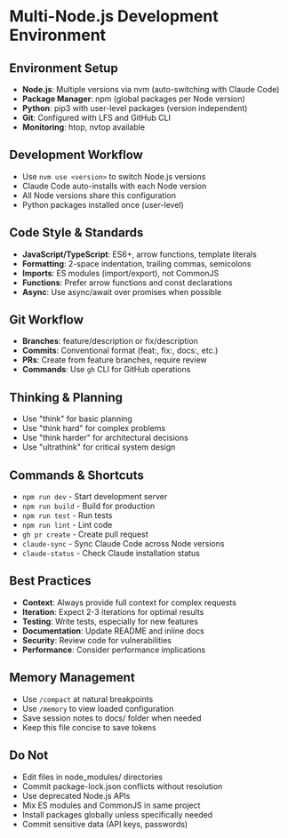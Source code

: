 # Multi-Node.js Development Environment

## Environment Setup
- **Node.js**: Multiple versions via nvm (auto-switching with Claude Code)
- **Package Manager**: npm (global packages per Node version)
- **Python**: pip3 with user-level packages (version independent)
- **Git**: Configured with LFS and GitHub CLI
- **Monitoring**: htop, nvtop available

## Development Workflow
- Use `nvm use <version>` to switch Node.js versions
- Claude Code auto-installs with each Node version
- All Node versions share this configuration
- Python packages installed once (user-level)

## Code Style & Standards
- **JavaScript/TypeScript**: ES6+, arrow functions, template literals
- **Formatting**: 2-space indentation, trailing commas, semicolons
- **Imports**: ES modules (import/export), not CommonJS
- **Functions**: Prefer arrow functions and const declarations
- **Async**: Use async/await over promises when possible

## Git Workflow
- **Branches**: feature/description or fix/description
- **Commits**: Conventional format (feat:, fix:, docs:, etc.)
- **PRs**: Create from feature branches, require review
- **Commands**: Use `gh` CLI for GitHub operations

## Thinking & Planning
- Use "think" for basic planning
- Use "think hard" for complex problems  
- Use "think harder" for architectural decisions
- Use "ultrathink" for critical system design

## Commands & Shortcuts
- `npm run dev` - Start development server
- `npm run build` - Build for production
- `npm run test` - Run tests
- `npm run lint` - Lint code
- `gh pr create` - Create pull request
- `claude-sync` - Sync Claude Code across Node versions
- `claude-status` - Check Claude installation status

## Best Practices
- **Context**: Always provide full context for complex requests
- **Iteration**: Expect 2-3 iterations for optimal results
- **Testing**: Write tests, especially for new features
- **Documentation**: Update README and inline docs
- **Security**: Review code for vulnerabilities
- **Performance**: Consider performance implications

## Memory Management
- Use `/compact` at natural breakpoints
- Use `/memory` to view loaded configuration
- Save session notes to docs/ folder when needed
- Keep this file concise to save tokens

## Do Not
- Edit files in node_modules/ directories
- Commit package-lock.json conflicts without resolution
- Use deprecated Node.js APIs
- Mix ES modules and CommonJS in same project
- Install packages globally unless specifically needed
- Commit sensitive data (API keys, passwords)